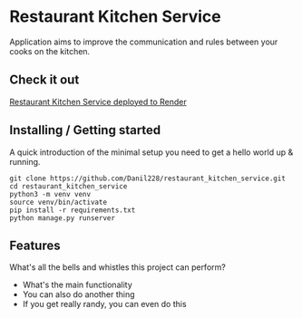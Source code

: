 # Restaurant Kitchen Service
Application aims to improve the communication and rules between your cooks on the kitchen.

## Check it out

[Restaurant Kitchen Service deployed to Render](https://kitchen-service-6rmx.onrender.com)

## Installing / Getting started

A quick introduction of the minimal setup you need to get a hello world up &
running.

```shell
git clone https://github.com/Danil228/restaurant_kitchen_service.git
cd restaurant_kitchen_service
python3 -m venv venv
source venv/bin/activate
pip install -r requirements.txt
python manage.py runserver
```

## Features

What's all the bells and whistles this project can perform?
* What's the main functionality
* You can also do another thing
* If you get really randy, you can even do this